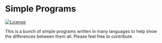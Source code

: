 # Simple Programs

[![License](https://img.shields.io/badge/License-BSD%203--Clause-blue.svg)](https://opensource.org/licenses/BSD-3-Clause)

This is a bunch of simple programs written in many languages to help show the differences between them all. Please feel free to contribute.
